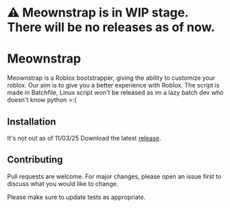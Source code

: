 # ⚠️ Meownstrap is in WIP stage. There will be no releases as of now.
# Meownstrap
Meownstrap is a Roblox bootstrapper, giving the ability to customize your roblox. Our aim is to give you a better experience with Roblox.
The script is made in Batchfile, Linux script won't be released as im a lazy batch dev who doesn't know python >:(

## Installation
It's not out as of 11/03/25
Download the latest [release](https://github.com/od3f/Meownstrap/releases).

## Contributing

Pull requests are welcome. For major changes, please open an issue first
to discuss what you would like to change.

Please make sure to update tests as appropriate.
